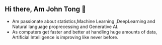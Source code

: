 ## Hi there, Am John Tong 👋


* Am passionate about statistics,Machine Learning ,DeepLearning and Natural language proprecessing and Generative AI.
* As computers get faster and better at handling huge amounts of data, Artificial Intelligence is improving like never before.


